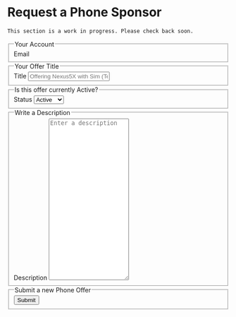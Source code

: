 

# Request a Phone Sponsor


```
This section is a work in progress. Please check back soon.
```


<form action="request.action.js">
  <fieldset>
    <legend>Your Account</legend>
    <label for="title">Email</label>
    <session name="email"></session>
  </fieldset>
  <fieldset>
    <legend>Your Offer Title</legend>
    <label for="title">Title</label>
    <input type="text" name="title" id="title" placeholder="Offering Nexus5X with Sim (Text & Talk)" required />
  </fieldset>
  <fieldset>
    <legend>Is this offer currently Active?</legend>
    <label for="status">Status</label>
    <select name="status" id="status">
      <option>Active</option>
      <option>Inactive</option>
    </select>
  </fieldset>
  <fieldset>
    <legend>Write a Description</legend>
    <label for="description">Description</label>
    <textarea name="description" id="description" rows="24" placeholder="Enter a description" required></textarea>
  </fieldset>
  <fieldset>
    <legend>Submit a new Phone Offer</legend>
    <button type="submit">Submit</button>
  </fieldset>
</form>